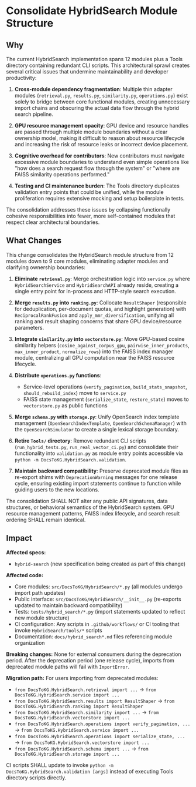 # Consolidate HybridSearch Module Structure

## Why

The current HybridSearch implementation spans 12 modules plus a Tools directory containing redundant CLI scripts. This architectural sprawl creates several critical issues that undermine maintainability and developer productivity:

1. **Cross-module dependency fragmentation**: Multiple thin adapter modules (`retrieval.py`, `results.py`, `similarity.py`, `operations.py`) exist solely to bridge between core functional modules, creating unnecessary import chains and obscuring the actual data flow through the hybrid search pipeline.

2. **GPU resource management opacity**: GPU device and resource handles are passed through multiple module boundaries without a clear ownership model, making it difficult to reason about resource lifecycle and increasing the risk of resource leaks or incorrect device placement.

3. **Cognitive overhead for contributors**: New contributors must navigate excessive module boundaries to understand even simple operations like "how does a search request flow through the system" or "where are FAISS similarity operations performed."

4. **Testing and CI maintenance burden**: The Tools directory duplicates validation entry points that could be unified, while the module proliferation requires extensive mocking and setup boilerplate in tests.

The consolidation addresses these issues by collapsing functionally cohesive responsibilities into fewer, more self-contained modules that respect clear architectural boundaries.

## What Changes

This change consolidates the HybridSearch module structure from 12 modules down to 9 core modules, eliminating adapter modules and clarifying ownership boundaries:

1. **Eliminate `retrieval.py`**: Merge orchestration logic into `service.py` where `HybridSearchService` and `HybridSearchAPI` already reside, creating a single entry point for in-process and HTTP-style search execution.

2. **Merge `results.py` into `ranking.py`**: Collocate `ResultShaper` (responsible for deduplication, per-document quotas, and highlight generation) with `ReciprocalRankFusion` and `apply_mmr_diversification`, unifying all ranking and result shaping concerns that share GPU device/resource parameters.

3. **Integrate `similarity.py` into `vectorstore.py`**: Move GPU-based cosine similarity helpers (`cosine_against_corpus_gpu`, `pairwise_inner_products`, `max_inner_product`, `normalize_rows`) into the FAISS index manager module, centralizing all GPU computation near the FAISS resource lifecycle.

4. **Distribute `operations.py` functions**:
   - Service-level operations (`verify_pagination`, `build_stats_snapshot`, `should_rebuild_index`) move to `service.py`
   - FAISS state management (`serialize_state`, `restore_state`) moves to `vectorstore.py` as public functions

5. **Merge `schema.py` with `storage.py`**: Unify OpenSearch index template management (`OpenSearchIndexTemplate`, `OpenSearchSchemaManager`) with the `OpenSearchSimulator` to create a single lexical storage boundary.

6. **Retire `Tools/` directory**: Remove redundant CLI scripts (`run_hybrid_tests.py`, `run_real_vector_ci.py`) and consolidate their functionality into `validation.py` as module entry points accessible via `python -m DocsToKG.HybridSearch.validation`.

7. **Maintain backward compatibility**: Preserve deprecated module files as re-export shims with `DeprecationWarning` messages for one release cycle, ensuring existing import statements continue to function while guiding users to the new locations.

The consolidation SHALL NOT alter any public API signatures, data structures, or behavioral semantics of the HybridSearch system. GPU resource management patterns, FAISS index lifecycle, and search result ordering SHALL remain identical.

## Impact

**Affected specs:**

- `hybrid-search` (new specification being created as part of this change)

**Affected code:**

- Core modules: `src/DocsToKG/HybridSearch/*.py` (all modules undergo import path updates)
- Public interface: `src/DocsToKG/HybridSearch/__init__.py` (re-exports updated to maintain backward compatibility)
- Tests: `tests/hybrid_search/*.py` (import statements updated to reflect new module structure)
- CI configuration: Any scripts in `.github/workflows/` or CI tooling that invoke `HybridSearch/tools/*` scripts
- Documentation: `docs/hybrid_search*.md` files referencing module organization

**Breaking changes:**
None for external consumers during the deprecation period. After the deprecation period (one release cycle), imports from deprecated module paths will fail with `ImportError`.

**Migration path:**
For users importing from deprecated modules:

- `from DocsToKG.HybridSearch.retrieval import ...` → `from DocsToKG.HybridSearch.service import ...`
- `from DocsToKG.HybridSearch.results import ResultShaper` → `from DocsToKG.HybridSearch.ranking import ResultShaper`
- `from DocsToKG.HybridSearch.similarity import ...` → `from DocsToKG.HybridSearch.vectorstore import ...`
- `from DocsToKG.HybridSearch.operations import verify_pagination, ...` → `from DocsToKG.HybridSearch.service import ...`
- `from DocsToKG.HybridSearch.operations import serialize_state, ...` → `from DocsToKG.HybridSearch.vectorstore import ...`
- `from DocsToKG.HybridSearch.schema import ...` → `from DocsToKG.HybridSearch.storage import ...`

CI scripts SHALL update to invoke `python -m DocsToKG.HybridSearch.validation [args]` instead of executing Tools directory scripts directly.
